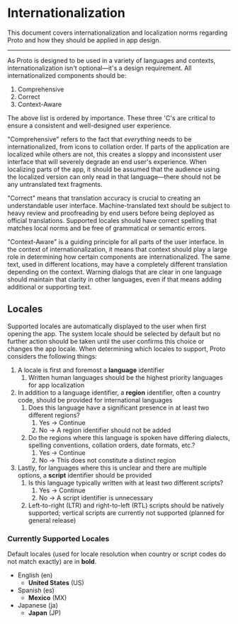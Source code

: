 # Internationalization

This document covers internationalization and localization norms regarding Proto and how they should be applied in app design.

---

As Proto is designed to be used in a variety of languages and contexts, internationalization isn't optional—it's a design requirement.
All internationalized components should be:

1. Comprehensive
2. Correct
3. Context-Aware

The above list is ordered by importance.
These three 'C's are critical to ensure a consistent and well-designed user experience.

"Comprehensive" refers to the fact that *everything* needs to be internationalized, from icons to collation order.
If parts of the application are localized while others are not, this creates a sloppy and inconsistent user interface that will severely degrade an end user's experience.
When localizing parts of the app, it should be assumed that the audience using the localized version can only read in that language—there should not be any untranslated text fragments.

"Correct" means that translation accuracy is crucial to creating an understandable user interface.
Machine-translated text should be subject to heavy review and proofreading by end users before being deployed as official translations.
Supported locales should have correct spelling that matches local norms and be free of grammatical or semantic errors.

"Context-Aware" is a guiding principle for all parts of the user interface.
In the context of internationalization, it means that context should play a large role in determining how certain components are internationalized.
The same text, used in different locations, may have a completely different translation depending on the context.
Warning dialogs that are clear in one language should maintain that clarity in other languages, even if that means adding additional or supporting text.

## Locales

Supported locales are automatically displayed to the user when first opening the app.
The system locale should be selected by default but no further action should be taken until the user confirms this choice or changes the app locale.
When determining which locales to support, Proto considers the following things:

1. A locale is first and foremost a **language** identifier
    1. Written human languages should be the highest priority languages for app localization
2. In addition to a language identifier, a **region** identifier, often a country code, should be provided for international languages
    1. Does this language have a significant presence in at least two different regions?
        1. Yes → Continue
        2. No → A region identifier should not be added
    2. Do the regions where this language is spoken have differing dialects, spelling conventions, collation orders, date formats, etc.?
        1. Yes → Continue
        2. No → This does not constitute a distinct region
3. Lastly, for languages where this is unclear and there are multiple options, a **script** identifier should be provided
    1. Is this language typically written with at least two different scripts?
        1. Yes → Continue
        2. No → A script identifier is unnecessary
    2. Left-to-right (LTR) and right-to-left (RTL) scripts should be natively supported; vertical scripts are currently not supported (planned for general release)

### Currently Supported Locales

Default locales (used for locale resolution when country or script codes do not match exactly) are in **bold**.

- English (en)
  - **United States** (US)
- Spanish (es)
  - **Mexico** (MX)
- Japanese (ja)
  - **Japan** (JP)
